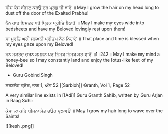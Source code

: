 ਸੀਸ ਕੇਸ ਬੀਜਣ ਕਰਉ ਦਰ ਪ੍ਰਭੁ ਜੀ ਝਾਰੋ ॥
May I grow the hair on my head long to dust off the door of the Exalted Prabhu!

ਨੈਨ ਕਾਢ ਬਿਸਤਰ ਧਰੋਂ ਪ੍ਰਿਯ ਪ੍ਰੀਤਿ ਬੈਠਾਰੋਂ ॥
May I make my eyes wide into bedsheets and have my Beloved lovingly rest upon them!

ਸਾ ਮੂਰਤਿ ਘਰੀ ਸੁਲਖਨੀ ਪ੍ਰੀਤਮ ਨੈਨ ਨਿਹਾਰੋਂ ॥
That place and time is blessed when my eyes gaze upon my Beloved!

ਮਨ ਮਕਰੰਦ ਚਰਨ ਕਮਲਨ ਪਰ ਨਿਮਖ ਨਿਮਖ ਕਰ ਵਾਰੋਂ ॥1॥242॥
May I make my mind a honey-bee so I may constantly land and enjoy the lotus-like feet of my Beloved!

-   Guru Gobind Singh

ਸਰਬਲੋਹ ਗ੍ਰੰਥ, ਭਾਗ 1, ਅੰਗ 52
[[Sarbloh]] Granth, Vol 1, Page 52


A very similar line exists in [[Adi]] Guru Granth Sahib, written by Guru Arjan in Raag Suhi:⁣

ਕੇਸਾ ਕਾ ਕਰਿ ਬੀਜਨਾ ਸੰਤ ਚਉਰ ਢੁੁਲਾਵਉ ॥⁣
May I grow my hair long to wave over the Saints!


![[kesh .png]]